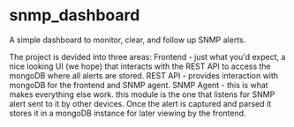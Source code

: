 snmp_dashboard
==============

A simple dashboard to monitor, clear, and follow up SNMP alerts.

The project is devided into three areas:
Frontend - just what you'd expect, a nice looking UI (we hope) that interacts
with the REST API to access the mongoDB where all alerts are stored.
REST API - provides interaction with mongoDB for the frontend and SNMP agent.
SNMP Agent - this is what makes everything else work. this module is the one
that listens for SNMP alert sent to it by other devices. Once the alert is 
captured and parsed it stores it in a mongoDB instance for later viewing by the
frontend.
